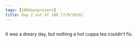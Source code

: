```yaml
---
tags: [100daysproject]
title: Day 2 out of 100 [7/9/2016]
---
```


<img src="{{ site.url }}{{ site.baseurl }}/images/100days/2rainymug.JPG" alt="">


It was a dreary day, but nothing a hot cuppa tea couldn't fix.

